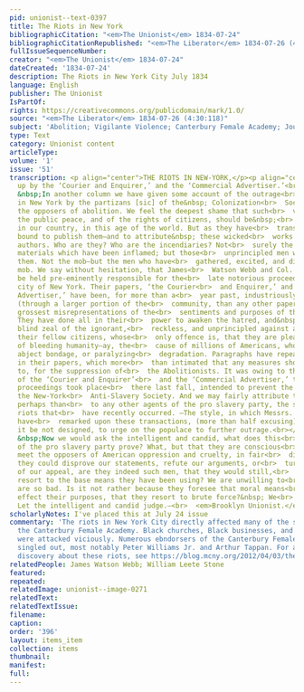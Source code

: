 ```yaml
---
pid: unionist--text-0397
title: The Riots in New York
bibliographicCitation: "<em>The Unionist</em> 1834-07-24"
bibliographicCitationRepublished: "<em>The Liberator</em> 1834-07-26 (4:30:118)"
fullIssueSequenceNumber: 
creator: "<em>The Unionist</em> 1834-07-24"
dateCreated: '1834-07-24'
description: The Riots in New York City July 1834
language: English
publisher: The Unionist
IsPartOf: 
rights: https://creativecommons.org/publicdomain/mark/1.0/
source: "<em>The Liberator</em> 1834-07-26 (4:30:118)"
subject: 'Abolition; Vigilante Violence; Canterbury Female Academy; Journalistic Debate '
type: Text
category: Unionist content
articleType: 
volume: '1'
issue: '51'
transcription: <p align="center">THE RIOTS IN NEW-YORK,</p><p align="center">  <em>    Gotten
  up by the ‘Courier and Enquirer,’ and the ‘Commercial Advertiser.’<br>  </em></p><p>  &nbsp;
  &nbsp;In another column we have given some account of the outrage<br>  committed
  in New York by the partizans [sic] of the&nbsp; Colonization<br>  Society,* and
  the opposers of abolition. We feel the deepest shame that such<br>  violations of
  the public peace, and of the rights of citizens, should be&nbsp;<br>  perpetrated
  in our country, in this age of the world. But as they have<br>  transpired, we are
  bound to publish them—and to attribute&nbsp; these wicked<br>  works to their real
  authors. Who are they? Who are the incendiaries? Not<br>  surely the combustible
  materials which have been inflamed; but those<br>  unprincipled men who have inflamed
  them. Not the mob—but the men who have<br>  gathered, excited, and directed the
  mob. We say without hesitation, that James<br>  Watson Webb and Col. Stone should
  be held pre-eminently responsible for the<br>  late notorious proceedings in the
  city of New York. Their papers, ‘the Courier<br>  and Enquirer,’ and the ‘Commercial
  Advertiser,’ have been, for more than a<br>  year past, industriously circulating
  (through a larger portion of the<br>  community, than any other paper could,) the
  grossest misrepresentations of the<br>  sentiments and purposes of the Abolitionists.
  They have done all in their<br>  power to awaken the hatred, and&nbsp; direct the
  blind zeal of the ignorant,<br>  reckless, and unprincipled against a portion of
  their fellow citizens, whose<br>  only offence is, that they are pleading the cause
  of bleeding humanity—ay, the<br>  cause of millions of Americans, who are held in
  abject bondage, or paralyzing<br>  degradation. Paragraphs have repeatedly appeared
  in their papers, which more<br>  than intimated that any measures should be resorted
  to, for the suppression of<br>  the Abolitionists. It was owing to the exertions
  of the ‘Courier and Enquirer’<br>  and the ‘Commercial Advertiser,’ that the disgraceful
  proceedings took place<br>  there last fall, intended to prevent the formation of
  the New-York<br>  Anti-Slavery Society. And we may fairly attribute to them, more
  perhaps than<br>  to any other agents of the pro slavery party, the succession of
  riots that<br>  have recently occurred. —The style, in which Messrs. Webb and Stone
  have<br>  remarked upon these transactions, (more than half excusing) is&nbsp; adapted,<br>  if
  it be not designed, to urge on the populace to further outrage.<br></p><p>  &nbsp;
  &nbsp;Now we would ask the intelligent and candid, what does this<br>  procedure
  of the pro slavery party prove? What, but that they are conscious<br>  they cannot
  meet the opposers of American oppression and cruelty, in fair<br>  discussion!—If
  they could disprove our statements, refute our arguments, or<br>  turn the point
  of our appeal, are they indeed such men, that they would still,<br>  of choice,
  resort to the base means they have been using? We are unwilling to<br>  think they
  are so bad. Is it not rather because they foresee that moral means<br>  can never
  effect their purposes, that they resort to brute force?&nbsp; We<br>  think so.
  Let the intelligent and candid judge.—<br>  <em>Brooklyn Unionist.</em></p><p align="center"></p>
scholarlyNotes: I've placed this at July 24 issue
commentary: 'The riots in New York City directly affected many of the students at
  the Canterbury Female Academy. Black churches, Black businesses, and white abolitionists
  were attacked viciously. Numerous ebndorsers of the Canterbury Female Academy were
  singled out, most notably Peter Williams Jr. and Arthur Tappan. For an interesting
  discovery about these riots, see https://blog.mcny.org/2012/04/03/the-abolitionist-riots-of-1834/ '
relatedPeople: James Watson Webb; William Leete Stone
featured: 
repeated: 
relatedImage: unionist--image-0271
relatedText: 
relatedTextIssue: 
filename: 
caption: 
order: '396'
layout: items_item
collection: items
thumbnail: 
manifest: 
full: 
---
```

